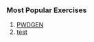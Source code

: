 ### Most Popular Exercises

1. [PWDGEN](https://github.com/Giampaolo1/js-pwdgen-wannabe)
1. [test](file:///C:/Users/giamp/Desktop/Esercizi%20Completi%20JS/1%20PasswordGenerator/index.html)
